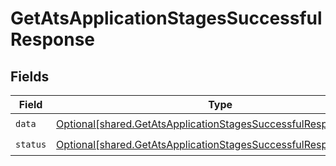 # GetAtsApplicationStagesSuccessfulResponse


## Fields

| Field                                                                                                                                          | Type                                                                                                                                           | Required                                                                                                                                       | Description                                                                                                                                    |
| ---------------------------------------------------------------------------------------------------------------------------------------------- | ---------------------------------------------------------------------------------------------------------------------------------------------- | ---------------------------------------------------------------------------------------------------------------------------------------------- | ---------------------------------------------------------------------------------------------------------------------------------------------- |
| `data`                                                                                                                                         | [Optional[shared.GetAtsApplicationStagesSuccessfulResponseData]](undefined/models/shared/getatsapplicationstagessuccessfulresponsedata.md)     | :heavy_check_mark:                                                                                                                             | N/A                                                                                                                                            |
| `status`                                                                                                                                       | [Optional[shared.GetAtsApplicationStagesSuccessfulResponseStatus]](undefined/models/shared/getatsapplicationstagessuccessfulresponsestatus.md) | :heavy_check_mark:                                                                                                                             | N/A                                                                                                                                            |